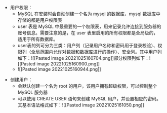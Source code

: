 - 用户权限：
	* MySQL 在安装时会自动创建一个名为 mysql 的数据库，mysql 数据库中存储的都是用户权限表
	* user 表是 MySQL 中最重要的一个权限表，用来记录允许连接到服务器的账号信息。需要注意的是，在 user 表里启用的所有权限都是全局级的，适用于所有数据库。
	* user表的列可分为三类：用户列（记录用户名称和密码用于登录校验）、权限列（全局范围内允许对数据和数据库进行的操作）、安全列。其中用户列如下：![[Pasted image 20221025160704.png]]部分权限列如下：![[Pasted image 20221025160900.png]]
	* ![[Pasted image 20221025160944.png]]
* 创建用户：
	* 会默认创建一个名为 root 的用户，该用户拥有超级权限，可以控制整个 MySQL 服务器
	* 可以使用 CREATE USER 语句来创建 MySQL 用户，并设置相应的密码。其基本语法格式如下：![[Pasted image 20221025161050.png]]